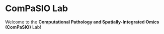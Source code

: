 # ComPaSIO Lab

Welcome to the **Computational Pathology and Spatially-Integrated Omics (ComPaSIO)** Lab!
